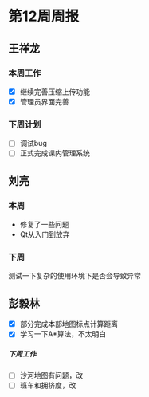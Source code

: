 # 第12周周报
## 王祥龙

### 本周工作

- [x] 继续完善压缩上传功能
- [x] 管理员界面完善

### 下周计划

- [ ] 调试bug 
- [ ] 正式完成课内管理系统

## 刘亮

### 本周

- 修复了一些问题
- Qt从入门到放弃

### 下周

测试一下复杂的使用环境下是否会导致异常

## 彭毅林

- [x] 部分完成本部地图标点计算距离
- [x] 学习一下A*算法，不太明白

##### 下周工作

- [ ] 沙河地图有问题，改
- [ ] 班车和拥挤度，改